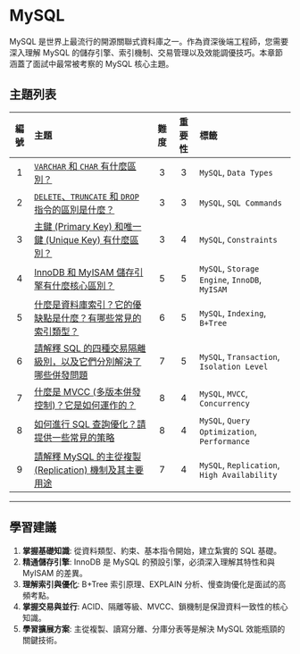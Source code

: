 # MySQL

MySQL 是世界上最流行的開源關聯式資料庫之一。作為資深後端工程師，您需要深入理解 MySQL 的儲存引擎、索引機制、交易管理以及效能調優技巧。本章節涵蓋了面試中最常被考察的 MySQL 核心主題。

## 主題列表

| 編號 | 主題 | 難度 | 重要性 | 標籤 |
| :---: | :--- | :---: | :---: | :--- |
| 1 | [`VARCHAR` 和 `CHAR` 有什麼區別？](./varchar_vs_char.md) | 3 | 3 | `MySQL`, `Data Types` |
| 2 | [`DELETE`、`TRUNCATE` 和 `DROP` 指令的區別是什麼？](./delete_truncate_drop.md) | 3 | 3 | `MySQL`, `SQL Commands` |
| 3 | [主鍵 (Primary Key) 和唯一鍵 (Unique Key) 有什麼區別？](./primary_key_vs_unique_key.md) | 3 | 4 | `MySQL`, `Constraints` |
| 4 | [InnoDB 和 MyISAM 儲存引擎有什麼核心區別？](./innodb_vs_myisam.md) | 5 | 5 | `MySQL`, `Storage Engine`, `InnoDB`, `MyISAM` |
| 5 | [什麼是資料庫索引？它的優缺點是什麼？有哪些常見的索引類型？](./database_indexes.md) | 6 | 5 | `MySQL`, `Indexing`, `B+Tree` |
| 6 | [請解釋 SQL 的四種交易隔離級別，以及它們分別解決了哪些併發問題](./transaction_isolation_levels.md) | 7 | 5 | `MySQL`, `Transaction`, `Isolation Level` |
| 7 | [什麼是 MVCC (多版本併發控制)？它是如何運作的？](./what_is_mvcc.md) | 8 | 4 | `MySQL`, `MVCC`, `Concurrency` |
| 8 | [如何進行 SQL 查詢優化？請提供一些常見的策略](./how_to_optimize_sql_queries.md) | 8 | 4 | `MySQL`, `Query Optimization`, `Performance` |
| 9 | [請解釋 MySQL 的主從複製 (Replication) 機制及其主要用途](./mysql_replication.md) | 7 | 4 | `MySQL`, `Replication`, `High Availability` |

---

## 學習建議

1.  **掌握基礎知識**: 從資料類型、約束、基本指令開始，建立紮實的 SQL 基礎。
2.  **精通儲存引擎**: InnoDB 是 MySQL 的預設引擎，必須深入理解其特性和與 MyISAM 的差異。
3.  **理解索引與優化**: B+Tree 索引原理、EXPLAIN 分析、慢查詢優化是面試的高頻考點。
4.  **掌握交易與並行**: ACID、隔離等級、MVCC、鎖機制是保證資料一致性的核心知識。
5.  **學習擴展方案**: 主從複製、讀寫分離、分庫分表等是解決 MySQL 效能瓶頸的關鍵技術。

